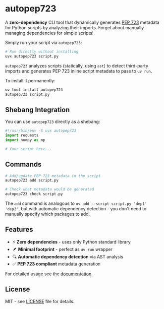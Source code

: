 # autopep723

A **zero-dependency** CLI tool that dynamically generates [PEP 723](https://peps.python.org/pep-0723/) metadata for Python scripts by analyzing their imports. Forget about manually managing dependencies for simple scripts!

Simply run your script via `autopep723`:

```bash
# Run directly without installing
uvx autopep723 script.py
```

`autopep723` analyzes scripts (statically, using `ast`) to detect third-party imports and generates PEP 723 inline script metadata to pass to `uv run`.

To install it permanently:

```bash
uv tool install autopep723
autopep723 script.py
```

## Shebang Integration

You can use `autopep723` directly as a shebang:

```python
#!/usr/bin/env -S uvx autopep723
import requests
import numpy as np

# Your script here...
```


## Commands

```bash
# Add/update PEP 723 metadata in the script
autopep723 add script.py

# Check what metadata would be generated
autopep723 check script.py
```

The `add` command is analogous to `uv add --script script.py 'dep1' 'dep2'`, but with automatic dependency detection - you don't need to manually specify which packages to add.


## Features

- ⚡ **Zero dependencies** - uses only Python standard library
- 🪶 **Minimal footprint** - perfect as `uv run` wrapper
- 🔍 **Automatic dependency detection** via AST analysis
- ✅ **PEP 723 compliant** metadata generation

For detailed usage see the [documentation](https://autopep723.readthedocs.io/).

## License

MIT - see [LICENSE](LICENSE) file for details.
